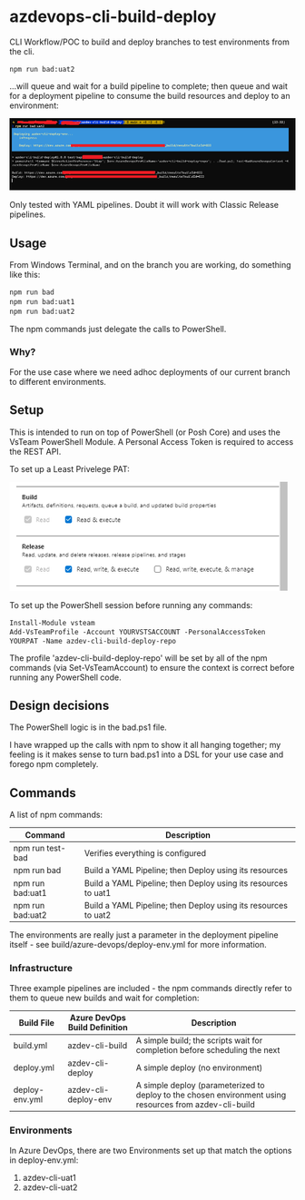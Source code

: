 # azdevops-cli-build-deploy
CLI Workflow/POC to build and deploy branches to test environments from the cli. 

```
npm run bad:uat2
```

...will queue and wait for a build pipeline to complete; then queue and wait for a deployment pipeline to consume the build resources and deploy to an environment:

![Pic](docs/deploy-uat2-build.PNG "Deploying")

Only tested with YAML pipelines. Doubt it will work with Classic Release pipelines.

## Usage
From Windows Terminal, and on the branch you are working, do something like this:

```bash
npm run bad
npm run bad:uat1
npm run bad:uat2
```

The npm commands just delegate the calls to PowerShell. 

### Why?
For the use case where we need adhoc deployments of our current branch to different environments. 

## Setup
This is intended to run on top of PowerShell (or Posh Core) and uses the VsTeam PowerShell Module. A Personal Access Token is required to access the REST API.  

To set up a Least Privelege PAT:

![Least Privelege PAT](docs/pat-permissions.png "Least Privelege PAT")

To set up the PowerShell session before running any commands:

```
Install-Module vsteam
Add-VsTeamProfile -Account YOURVSTSACCOUNT -PersonalAccessToken YOURPAT -Name azdev-cli-build-deploy-repo
```

The profile 'azdev-cli-build-deploy-repo' will be set by all of the npm commands (via Set-VsTeamAccount) to ensure the context is correct before running any PowerShell code. 

## Design decisions
The PowerShell logic is in the bad.ps1 file. 

I have wrapped up the calls with npm to show it all hanging together; my feeling is it makes sense to turn bad.ps1 into a DSL for your use case and forego npm completely. 

## Commands
A list of npm commands:

| Command                       | Description                                                                    |
| ----------------------------- | ------------------------------------------------------------------------------ |
| npm run test-bad              | Verifies everything is configured            |
| npm run bad                   | Build a YAML Pipeline; then Deploy using its resources |
| npm run bad:uat1              | Build a YAML Pipeline; then Deploy using its resources to uat1 |
| npm run bad:uat2              | Build a YAML Pipeline; then Deploy using its resources to uat2 |

The environments are really just a parameter in the deployment pipeline itself - see build/azure-devops/deploy-env.yml for more information. 

### Infrastructure
Three example pipelines are included - the npm commands directly refer to them to queue new builds and wait for completion:

| Build File     | Azure DevOps Build Definition | Description                                                                |
| -------------- | ----------------------------- | -------------------------------------------------------------------------- |
| build.yml      | azdev-cli-build               | A simple build; the scripts wait for completion before scheduling the next | 
| deploy.yml     | azdev-cli-deploy              | A simple deploy (no environment) |
| deploy-env.yml | azdev-cli-deploy-env          | A simple deploy (parameterized to deploy to the chosen environment using resources from azdev-cli-build |

### Environments
In Azure DevOps, there are two Environments set up that match the options in deploy-env.yml:

1. azdev-cli-uat1
2. azdev-cli-uat2
